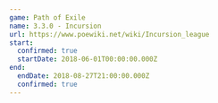 ```yaml
---
game: Path of Exile
name: 3.3.0 - Incursion
url: https://www.poewiki.net/wiki/Incursion_league
start:
  confirmed: true
  startDate: 2018-06-01T00:00:00.000Z
end:
  endDate: 2018-08-27T21:00:00.000Z
  confirmed: true
---
```

